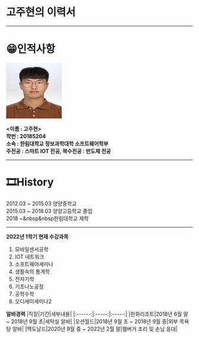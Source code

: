 # 고주현의 이력서
-------------------------
# 😁인적사항
<img src = KakaoTalk_20200820_134435662.jpg height = 150 width = 150>

**<이름 : 고주현><br/>**
**학번 : 20185204<br/>**
**소속 : 한림대학교 정보과학대학 소프트웨어학부<br/>**
**주전공 : 스마트 IOT 전공,  복수전공 : 반도체 전공<br/>**

----------------------------
# 🎞History
2012.03 ~ 2015.03 양양중학교    
2015.03 ~ 2018.03 양양고등학교 졸업   
2018 ~&nbsp&nbsp한림대학교 재학

-----------------------------
**2022년 1학기 현재 수강과목**
1. 모바일센서공학
2. IOT 네트워크
3. 소프트웨어세미나
4. 생활속의 통계학
5. 전자기학
6. 기초나노공정
7. 공학수학
8. 오디세이세미나2

**알바경력**
|직장|기간|세부내용|
|:------:|:-----:|:-----:|
|한화리조트|2018년 6월 말 ~ 2018년 9월 초|세탁실 알바|
|오션월드|2018년 9월 초 ~ 2018년 9월 중|외부 목욕탕 알바|
|맥도날드|2020년 9월 중 ~ 2022년 2월 말|햄버거 조리 및 손님 응대|
